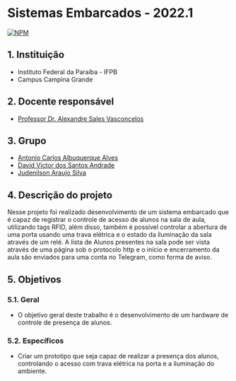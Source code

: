 # Sistemas Embarcados - 2022.1

[![NPM](https://img.shields.io/npm/l/react)](https://github.com/Judenilson/projeto_se/blob/main/LICENSE)

## 1. Instituição

-   Instituto Federal da Paraíba - IFPB
-   Campus Campina Grande

## 2. Docente responsável

-   [Professor Dr. Alexandre Sales Vasconcelos](https://github.com/alexandresvifpb)

## 3. Grupo

-   [Antonio Carlos Albuquerque Alves](https://github.com/antonio357)
-   [David Victor dos Santos Andrade](https://github.com/davidvictor66)
-   [Judenilson Araujo Silva](https://github.com/Judenilson)

## 4. Descrição do projeto

Nesse projeto foi realizado desenvolvimento de um sistema embarcado que é capaz de registrar o controle de acesso de alunos na sala de aula, utilizando tags RFID, além disso, também é possível controlar a abertura de uma porta usando uma trava elétrica e o estado da iluminação da sala através de um relé. A lista de Alunos presentes na sala pode ser vista através de uma página sob o protocolo http e o início e encerramento da aula são enviados para uma conta no Telegram, como forma de aviso.

## 5. Objetivos

### 5.1. Geral

-   O objetivo geral deste trabalho é o desenvolvimento de um hardware de controle de presença de alunos.

### 5.2. Específicos

-   Criar um prototipo que seja capaz de realizar a presença dos alunos, controlando o acesso com trava elétrica na porta e a iluminação do ambiente.
